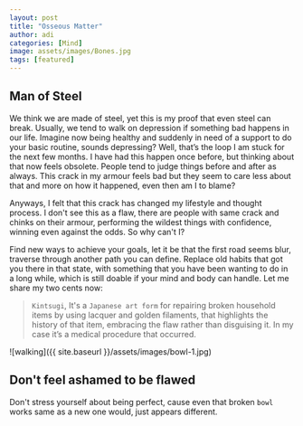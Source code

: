 ```yaml
---
layout: post
title: "Osseous Matter"
author: adi
categories: [Mind]
image: assets/images/Bones.jpg
tags: [featured]
---
```


## Man of Steel

We think we are made of steel, yet this is my proof that even steel can break. Usually, we tend to walk on depression if something bad happens in our life. Imagine now being healthy and suddenly in need of a support to do your basic routine, sounds depressing? Well, that’s the loop I am stuck for the next few months. I have had this happen once before, but thinking about that now feels obsolete. People tend to judge things before and after as always. This crack in my armour feels bad but they seem to care less about that and more on how it happened, even then am I to blame?

Anyways, I felt that this crack has changed my lifestyle and thought process. I don't see this as a flaw, there are people with same crack and chinks on their armour, performing the wildest things with confidence, winning even against the odds. So why can't I?

Find new ways to achieve your goals, let it be that the first road seems blur, traverse through another path you can define. Replace old habits that got you there in that state, with something that you have been wanting to do in a long while, which is still doable if your mind and body can handle. Let me share my two cents now:

> `Kintsugi`, It's a `Japanese art form` for repairing broken household items by using lacquer and golden filaments, that highlights the history of that item, embracing the flaw rather than disguising it. In my case it’s a medical procedure that occurred.

![walking]({{ site.baseurl }}/assets/images/bowl-1.jpg)

## Don't feel ashamed to be flawed

Don't stress yourself about being perfect, cause even that broken `bowl` works same as a new one would, just appears different.
